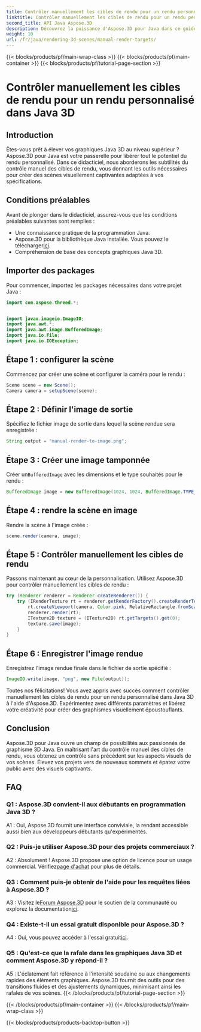```yaml
---
title: Contrôler manuellement les cibles de rendu pour un rendu personnalisé dans Java 3D
linktitle: Contrôler manuellement les cibles de rendu pour un rendu personnalisé dans Java 3D
second_title: API Java Aspose.3D
description: Découvrez la puissance d'Aspose.3D pour Java dans ce guide étape par étape. Contrôlez manuellement les cibles de rendu pour de superbes graphiques Java 3D personnalisés.
weight: 10
url: /fr/java/rendering-3d-scenes/manual-render-targets/
---
```


{{< blocks/products/pf/main-wrap-class >}}
{{< blocks/products/pf/main-container >}}
{{< blocks/products/pf/tutorial-page-section >}}

# Contrôler manuellement les cibles de rendu pour un rendu personnalisé dans Java 3D

## Introduction

Êtes-vous prêt à élever vos graphiques Java 3D au niveau supérieur ? Aspose.3D pour Java est votre passerelle pour libérer tout le potentiel du rendu personnalisé. Dans ce didacticiel, nous aborderons les subtilités du contrôle manuel des cibles de rendu, vous donnant les outils nécessaires pour créer des scènes visuellement captivantes adaptées à vos spécifications.

## Conditions préalables

Avant de plonger dans le didacticiel, assurez-vous que les conditions préalables suivantes sont remplies :

- Une connaissance pratique de la programmation Java.
-  Aspose.3D pour la bibliothèque Java installée. Vous pouvez le télécharger[ici](https://releases.aspose.com/3d/java/).
- Compréhension de base des concepts graphiques Java 3D.

## Importer des packages

Pour commencer, importez les packages nécessaires dans votre projet Java :

```java
import com.aspose.threed.*;


import javax.imageio.ImageIO;
import java.awt.*;
import java.awt.image.BufferedImage;
import java.io.File;
import java.io.IOException;
```

## Étape 1 : configurer la scène

Commencez par créer une scène et configurer la caméra pour le rendu :

```java
Scene scene = new Scene();
Camera camera = setupScene(scene);
```

## Étape 2 : Définir l'image de sortie

Spécifiez le fichier image de sortie dans lequel la scène rendue sera enregistrée :

```java
String output = "manual-render-to-image.png";
```

## Étape 3 : Créer une image tamponnée

 Créer un`BufferedImage` avec les dimensions et le type souhaités pour le rendu :

```java
BufferedImage image = new BufferedImage(1024, 1024, BufferedImage.TYPE_3BYTE_BGR);
```

## Étape 4 : rendre la scène en image

Rendre la scène à l'image créée :

```java
scene.render(camera, image);
```

## Étape 5 : Contrôler manuellement les cibles de rendu

Passons maintenant au cœur de la personnalisation. Utilisez Aspose.3D pour contrôler manuellement les cibles de rendu :

```java
try (Renderer renderer = Renderer.createRenderer()) {
    try (IRenderTexture rt = renderer.getRenderFactory().createRenderTexture(new RenderParameters(), 1, image.getWidth(), image.getHeight())) {
        rt.createViewport(camera, Color.pink, RelativeRectangle.fromScale(0, 0, 1, 1));
        renderer.render(rt);
        ITexture2D texture = (ITexture2D) rt.getTargets().get(0);
        texture.save(image);
    }
}
```

## Étape 6 : Enregistrer l'image rendue

Enregistrez l'image rendue finale dans le fichier de sortie spécifié :

```java
ImageIO.write(image, "png", new File(output));
```

Toutes nos félicitations! Vous avez appris avec succès comment contrôler manuellement les cibles de rendu pour un rendu personnalisé dans Java 3D à l'aide d'Aspose.3D. Expérimentez avec différents paramètres et libérez votre créativité pour créer des graphismes visuellement époustouflants.

## Conclusion

Aspose.3D pour Java ouvre un champ de possibilités aux passionnés de graphisme 3D Java. En maîtrisant l'art du contrôle manuel des cibles de rendu, vous obtenez un contrôle sans précédent sur les aspects visuels de vos scènes. Élevez vos projets vers de nouveaux sommets et épatez votre public avec des visuels captivants.

## FAQ

### Q1 : Aspose.3D convient-il aux débutants en programmation Java 3D ?

A1 : Oui, Aspose.3D fournit une interface conviviale, la rendant accessible aussi bien aux développeurs débutants qu'expérimentés.

### Q2 : Puis-je utiliser Aspose.3D pour des projets commerciaux ?

 A2 : Absolument ! Aspose.3D propose une option de licence pour un usage commercial. Vérifiez[page d'achat](https://purchase.aspose.com/buy) pour plus de détails.

### Q3 : Comment puis-je obtenir de l'aide pour les requêtes liées à Aspose.3D ?

 A3 : Visitez le[Forum Aspose.3D](https://forum.aspose.com/c/3d/18) pour le soutien de la communauté ou explorez la documentation[ici](https://reference.aspose.com/3d/java/).

### Q4 : Existe-t-il un essai gratuit disponible pour Aspose.3D ?

 A4 : Oui, vous pouvez accéder à l'essai gratuit[ici](https://releases.aspose.com/).

### Q5 : Qu'est-ce que la rafale dans les graphiques Java 3D et comment Aspose.3D y répond-il ?

A5 : L'éclatement fait référence à l'intensité soudaine ou aux changements rapides des éléments graphiques. Aspose.3D fournit des outils pour des transitions fluides et des ajustements dynamiques, minimisant ainsi les rafales de vos scènes.
{{< /blocks/products/pf/tutorial-page-section >}}

{{< /blocks/products/pf/main-container >}}
{{< /blocks/products/pf/main-wrap-class >}}

{{< blocks/products/products-backtop-button >}}
